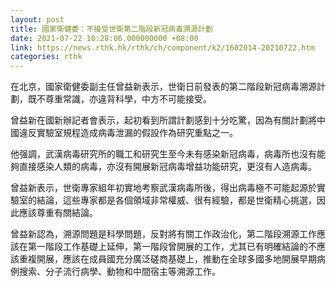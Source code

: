 ```yaml
---
layout: post
title: 國家衛健委：不接受世衛第二階段新冠病毒溯源計劃
date: 2021-07-22 10:28:06.000000000 +08:00
link: https://news.rthk.hk/rthk/ch/component/k2/1602014-20210722.htm
categories: rthk
---
```


在北京，國家衛健委副主任曾益新表示，世衛日前發表的第二階段新冠病毒溯源計劃，既不尊重常識，亦違背科學，中方不可能接受。

曾益新在國新辦記者會表示，起初看到所謂計劃感到十分吃驚，因為有關計劃將中國違反實驗室規程造成病毒泄漏的假設作為研究重點之一。

他强調，武漢病毒研究所的職工和研究生至今未有感染新冠病毒，病毒所也沒有能夠直接感染人類的病毒，亦沒有開展新冠病毒增益功能研究，更沒有人造病毒。

曾益新表示，世衛專家組年初實地考察武漢病毒所後，得出病毒極不可能起源於實驗室的結論，這些專家都是各個領域非常權威、很有經驗，都是世衛精心挑選，因此應該尊重有關結論。

曾益新認為，溯源問題是科學問題，反對將有關工作政治化，第二階段溯源工作應該在第一階段工作基礎上延伸，第一階段曾開展的工作，尤其已有明確結論的不應該重複開展，應該在成員國充分廣泛磋商基礎上，推動在全球多國多地開展早期病例搜索、分子流行病學、動物和中間宿主等溯源工作。
